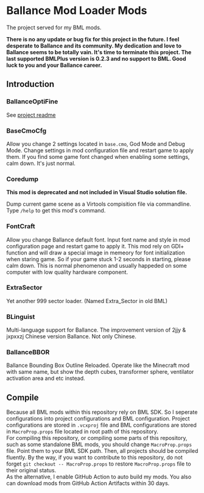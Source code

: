 # Ballance Mod Loader Mods

The project served for my BML mods.

**There is no any update or bug fix for this project in the future. I feel desperate to Ballance and its community. My dedication and love to Ballance seems to be totally vain. It's time to terminate this project. The last supported BMLPlus version is 0.2.3 and no support to BML. Good luck to you and your Ballance career.**

## Introduction

### BallanceOptiFine
 
See [project readme](./BallanceOptiFine/README.md)

### BaseCmoCfg

Allow you change 2 settings located in `base.cmo`, God Mode and Debug Mode. Change settings in mod configuration file and restart game to apply them. If you find some game font changed when enabling some settings, calm down. It's just normal.

### Coredump

**This mod is deprecated and not included in Visual Studio solution file.**

Dump current game scene as a Virtools compisition file via commandline. Type `/help` to get this mod's command.

### FontCraft

Allow you change Ballance default font. Input font name and style in mod configuration page and restart game to apply it. This mod rely on GDI+ function and will draw a special image in memeory for font initialization when staring game. So if your game stuck 1-2 seconds in starting, please calm down. This is normal phenomenon and usually happeded on some computer with low quality hardware component.

### ExtraSector

Yet another 999 sector loader. (Named Extra_Sector in old BML)

### BLinguist

Multi-language support for Ballance. The improvement version of 2jjy & jxpxxzj Chinese version Ballance. Not only Chinese.

### BallanceBBOR

Ballance Bounding Box Outline Reloaded. Operate like the Minecraft mod with same name, but show the depth cubes, transformer sphere, ventilator activation area and etc instead.

## Compile

Because all BML mods within this repository rely on BML SDK. So I seperate configurations into project configurations and BML configuration. Project configurations are stored in `.vcxproj` file and BML configurations are stored in `MacroProp.props` file located in root path of this repository.  
For compiling this repository, or compiling some parts of this repository, such as some standalone BML mods, you should change `MacroProp.props` file. Point them to your BML SDK path. Then, all projects should be compiled fluently. By the way, if you want to contribute to this repository, do not forget `git checkout -- MacroProp.props` to restore `MacroProp.props` file to their original status.  
As the alternative, I enable GitHub Action to auto build my mods. You also can download mods from GitHub Action Artifacts within 30 days.
